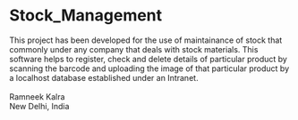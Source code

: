 # Stock_Management
This project has been developed for the use of maintainance of stock that commonly under any company that deals with stock materials.
This software helps to register, check and delete details of particular product by scanning the barcode and uploading the image of that
particular product by a localhost database established under an Intranet.
<br/><br/>
Ramneek Kalra<br/>
New Delhi, India
